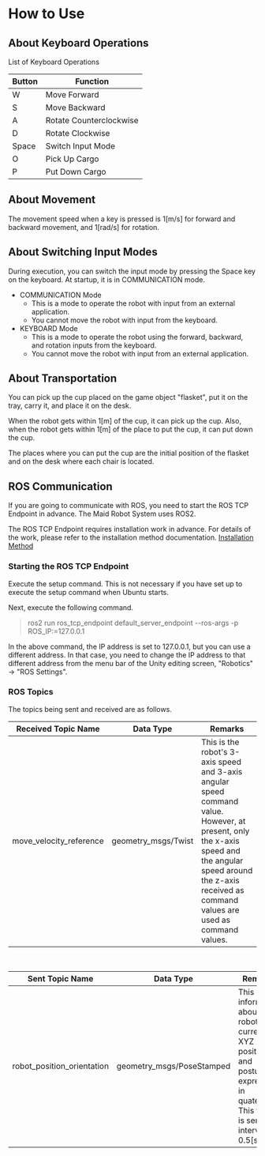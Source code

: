 # How to Use

## About Keyboard Operations

List of Keyboard Operations

| Button | Function |
| -- | -- |
| W | Move Forward |
| S | Move Backward |
| A | Rotate Counterclockwise |
| D | Rotate Clockwise |
| Space | Switch Input Mode |
| O | Pick Up Cargo |
| P | Put Down Cargo |

## About Movement

The movement speed when a key is pressed is 1[m/s] for forward and backward movement, and 1[rad/s] for rotation.

## About Switching Input Modes

During execution, you can switch the input mode by pressing the Space key on the keyboard. At startup, it is in COMMUNICATION mode.

- COMMUNICATION Mode
  - This is a mode to operate the robot with input from an external application.
  - You cannot move the robot with input from the keyboard.
- KEYBOARD Mode
  - This is a mode to operate the robot using the forward, backward, and rotation inputs from the keyboard.
  - You cannot move the robot with input from an external application.

## About Transportation

You can pick up the cup placed on the game object "flasket", put it on the tray, carry it, and place it on the desk.

When the robot gets within 1[m] of the cup, it can pick up the cup. Also, when the robot gets within 1[m] of the place to put the cup, it can put down the cup.

The places where you can put the cup are the initial position of the flasket and on the desk where each chair is located.

## ROS Communication

If you are going to communicate with ROS, you need to start the ROS TCP Endpoint in advance. The Maid Robot System uses ROS2.

The ROS TCP Endpoint requires installation work in advance. For details of the work, please refer to the installation method documentation.
[Installation Method](../install/install_doc_en.md)

### Starting the ROS TCP Endpoint

Execute the setup command. This is not necessary if you have set up to execute the setup command when Ubuntu starts.

Next, execute the following command.

> ros2 run ros_tcp_endpoint default_server_endpoint --ros-args -p ROS_IP:=127.0.0.1

In the above command, the IP address is set to 127.0.0.1, but you can use a different address. In that case, you need to change the IP address to that different address from the menu bar of the Unity editing screen, "Robotics" -> "ROS Settings".

### ROS Topics

The topics being sent and received are as follows.

| Received Topic Name | Data Type | Remarks |
| ---- | ---- | ---- |
| move_velocity_reference | geometry_msgs/Twist | This is the robot's 3-axis speed and 3-axis angular speed command value. However, at present, only the x-axis speed and the angular speed around the z-axis received as command values are used as command values. |

<br>

| Sent Topic Name | Data Type | Remarks |
| ---- | ---- | ---- |
| robot_position_orientation | geometry_msgs/PoseStamped | This is information about the robot's current XYZ position and posture expressed in quaternion. This topic is sent at intervals of 0.5[s]. |

